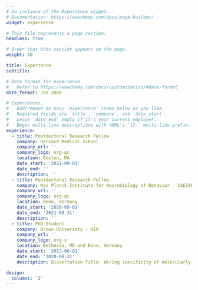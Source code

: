 ```yaml
---
# An instance of the Experience widget.
# Documentation: https://wowchemy.com/docs/page-builder/
widget: experience

# This file represents a page section.
headless: true

# Order that this section appears on the page.
weight: 40

title: Experience
subtitle:

# Date format for experience
#   Refer to https://wowchemy.com/docs/customization/#date-format
date_format: Jan 2006

# Experiences.
#   Add/remove as many `experience` items below as you like.
#   Required fields are `title`, `company`, and `date_start`.
#   Leave `date_end` empty if it's your current employer.
#   Begin multi-line descriptions with YAML's `|2-` multi-line prefix.
experience:
  - title: Postdoctoral Research Fellow
    company: Harvard Medical School
    company_url: ''
    company_logo: org-gc
    location: Boston, MA
    date_start: '2021-09-01'
    date_end: ''
    description: ''
  - title: Postdoctoral Research Fellow
    company: Max Planck Institute for Neurobiology of Behavior - CAESAR
    company_url: ''
    company_logo: org-gc
    location: Bonn, Germany
    date_start: '2020-09-01'
    date_end: '2021-08-31'
    description: ''
  - title: PhD Student
    company: Brown University - NIH 
    company_url: ''
    company_logo: org-x
    location: Bethesda, MD and Bonn, Germany
    date_start: '2013-06-01'
    date_end: '2020-08-31'
    description: Dissertation Title: Wiring specificity of molecularly-distinct interneurons in the mouse olfactory bulb.

design:
  columns: '2'
---
```

